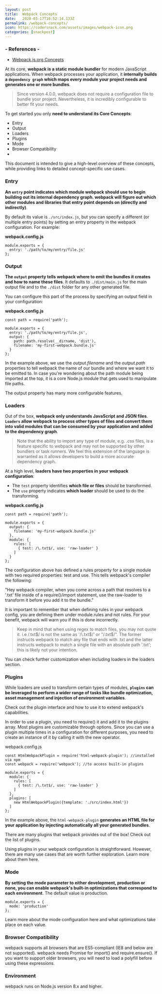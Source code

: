 ```yaml
---
layout: post
title:  Webpack Concepts
date:   2020-03-17T10:52:14.133Z
permalink: /webpack-concepts/
icon: https://codersnack.com/assets/images/webpack-icon.png
categories: [snackpost]
---
```


### - References -

- [Webpack.js.org Concepts](https://webpack.js.org/concepts/)

At its core, **webpack is a static module bundler** for modern JavaScript applications. When webpack processes your application, it **internally builds a ```dependency graph``` which maps every module your project needs and generates one or more bundles**.

> Since version 4.0.0, webpack does not require a configuration file to bundle your project. Nevertheless, it is incredibly configurable to better fit your needs.

To get started you only **need to understand its Core Concepts**:

- Entry
- Output
- Loaders
- Plugins
- Mode
- Browser Compatibility
- 
This document is intended to give a high-level overview of these concepts, while providing links to detailed concept-specific use cases.

### Entry
**An ```entry``` point indicates which module webpack should use to begin building out its internal dependency graph. webpack will figure out which other modules and libraries that entry point depends on (directly and indirectly)**.

By default its value is ```./src/index.js```, but you can specify a different (or multiple entry points) by setting an entry property in the webpack configuration. For example:

**webpack.config.js**
```
module.exports = {
  entry: './path/to/my/entry/file.js'
};
```

### Output
**The ```output``` property tells webpack where to emit the bundles it creates and how to name these files**. It defaults to ```./dist/main.js``` for the main output file and to the ```./dist``` folder for any other generated file.

You can configure this part of the process by specifying an output field in your configuration:

**webpack.config.js**
```
const path = require('path');

module.exports = {
  entry: './path/to/my/entry/file.js',
  output: {
    path: path.resolve(__dirname, 'dist'),
    filename: 'my-first-webpack.bundle.js'
  }
};
```
In the example above, we use the *output.filename* and the *output.path* properties to tell webpack the name of our bundle and where we want it to be emitted to. In case you're wondering about the path module being imported at the top, it is a core Node.js module that gets used to manipulate file paths.

The output property has many more configurable features. 

### Loaders
Out of the box, **webpack only understands JavaScript and JSON files**. **```Loaders``` allow webpack to process other types of files and convert them into valid modules that can be consumed by your application and added to the dependency graph**.

> Note that the ability to import any type of module, e.g. *.css* files, is a feature specific to webpack and may not be supported by other bundlers or task runners. We feel this extension of the language is warranted as it allows developers to build a more accurate dependency graph.

At a high level, **loaders have two properties in your webpack configuration**:

- The ```test``` property identifies **which file or files** should be transformed.
- The ```use``` property indicates **which loader** should be used to do the transforming.

**webpack.config.js**
```
const path = require('path');

module.exports = {
  output: {
    filename: 'my-first-webpack.bundle.js'
  },
  module: {
    rules: [
      { test: /\.txt$/, use: 'raw-loader' }
    ]
  }
};
```
The configuration above has defined a rules property for a single module with two required properties: test and use. This tells webpack's compiler the following:

"Hey webpack compiler, when you come across a path that resolves to a '.txt' file inside of a require()/import statement, use the raw-loader to transform it before you add it to the bundle."

It is important to remember that when defining rules in your webpack config, you are defining them under module.rules and not rules. For your benefit, webpack will warn you if this is done incorrectly.

> Keep in mind that when using regex to match files, you may not quote it. i.e /\.txt$/ is not the same as '/\.txt$/' or "/\.txt$/". The former instructs webpack to match any file that ends with .txt and the latter instructs webpack to match a single file with an absolute path '.txt'; this is likely not your intention.

You can check further customization when including loaders in the loaders section.

### Plugins
While loaders are used to transform certain types of modules, **```plugins``` can be leveraged to perform a wider range of tasks like bundle optimization, asset management and injection of environment variables**.

Check out the plugin interface and how to use it to extend webpack's capabilities.

In order to use a plugin, you need to require() it and add it to the plugins array. Most plugins are customizable through options. Since you can use a plugin multiple times in a configuration for different purposes, you need to create an instance of it by calling it with the new operator.

webpack.config.js

```
const HtmlWebpackPlugin = require('html-webpack-plugin'); //installed via npm
const webpack = require('webpack'); //to access built-in plugins

module.exports = {
  module: {
    rules: [
      { test: /\.txt$/, use: 'raw-loader' }
    ]
  },
  plugins: [
    new HtmlWebpackPlugin({template: './src/index.html'})
  ]
};
```
In the example above, the ```html-webpack-plugin``` **generates an HTML file for your application by injecting automatically all your generated bundles**.

There are many plugins that webpack provides out of the box! Check out the list of plugins.

Using plugins in your webpack configuration is straightforward. However, there are many use cases that are worth further exploration. Learn more about them here.

### Mode
**By setting the mode parameter to either development, production or none, you can enable webpack's built-in optimizations that correspond to each environment**. The default value is production.
```
module.exports = {
  mode: 'production'
};
```
Learn more about the mode configuration here and what optimizations take place on each value.

### Browser Compatibility
webpack supports all browsers that are ES5-compliant (IE8 and below are not supported). webpack needs Promise for import() and require.ensure(). If you want to support older browsers, you will need to load a polyfill before using these expressions.

### Environment
webpack runs on Node.js version 8.x and higher.

